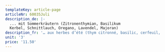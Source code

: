 ```yaml
---
templateKey: article-page
articleNr: 60035Juli
description_de: |-
  ... mit Sommerkräutern (Zitronenthymian, Basilikum
  Kerbel, Schnittlauch, Oregano, Lavendel, Majoran)
description_fr: '… aux herbes d’été (thym citronné, basilic, cerfeuil, ciboulette, origan, lavande, marjolaine)'
unit: '3'
price: '11.50'
---
```


